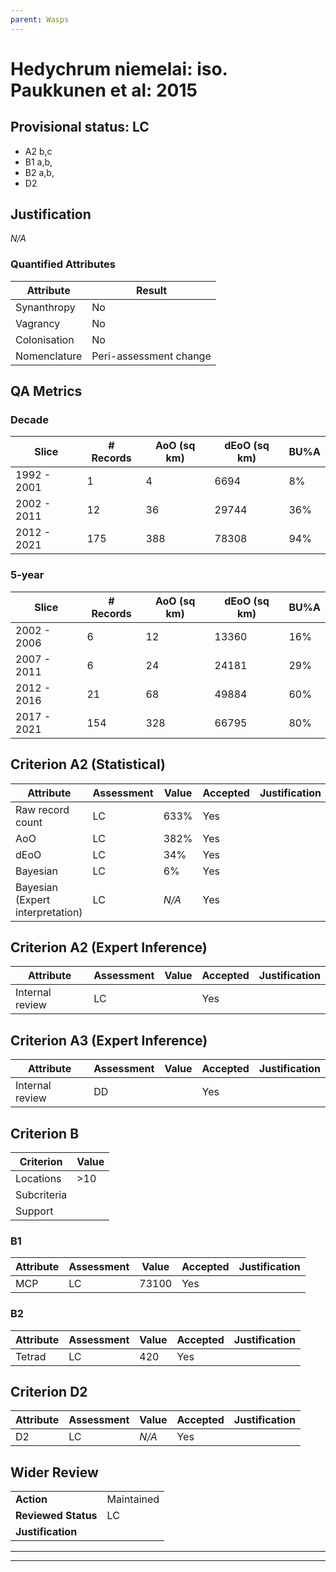 ```yaml
---
parent: Wasps
---
```

# Hedychrum niemelai: iso. Paukkunen et al: 2015
## Provisional status: LC
- A2 b,c
- B1 a,b, 
- B2 a,b, 
- D2

## Justification
*N/A*
### Quantified Attributes
|Attribute|Result|
|---|---|
|Synanthropy|No|
|Vagrancy|No|
|Colonisation|No|
|Nomenclature|Peri-assessment change|
## QA Metrics
### Decade
| Slice | # Records | AoO (sq km) | dEoO (sq km) |BU%A |
|---|---|---|---|---|
|1992 - 2001|1|4|6694|8%|
|2002 - 2011|12|36|29744|36%|
|2012 - 2021|175|388|78308|94%|
### 5-year
| Slice | # Records | AoO (sq km) | dEoO (sq km) |BU%A |
|---|---|---|---|---|
|2002 - 2006|6|12|13360|16%|
|2007 - 2011|6|24|24181|29%|
|2012 - 2016|21|68|49884|60%|
|2017 - 2021|154|328|66795|80%|
## Criterion A2 (Statistical)
|Attribute|Assessment|Value|Accepted|Justification
|---|---|---|---|---|
|Raw record count|LC|633%|Yes||
|AoO|LC|382%|Yes||
|dEoO|LC|34%|Yes||
|Bayesian|LC|6%|Yes||
|Bayesian (Expert interpretation)|LC|*N/A*|Yes||
## Criterion A2 (Expert Inference)
|Attribute|Assessment|Value|Accepted|Justification
|---|---|---|---|---|
|Internal review|LC||Yes||
## Criterion A3 (Expert Inference)
|Attribute|Assessment|Value|Accepted|Justification
|---|---|---|---|---|
|Internal review|DD||Yes||
## Criterion B
|Criterion| Value|
|---|---|
|Locations|>10|
|Subcriteria||
|Support||
### B1
|Attribute|Assessment|Value|Accepted|Justification
|---|---|---|---|---|
|MCP|LC|73100|Yes||
### B2
|Attribute|Assessment|Value|Accepted|Justification
|---|---|---|---|---|
|Tetrad|LC|420|Yes||
## Criterion D2
|Attribute|Assessment|Value|Accepted|Justification
|---|---|---|---|---|
|D2|LC|*N/A*|Yes||
## Wider Review
|  |  |
|---|---|
|**Action**|Maintained|
|**Reviewed Status**|LC|
|**Justification**||
---
 ---
 <br><br>
 
